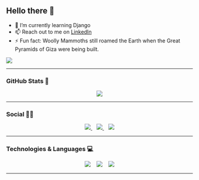 ## Hello there 👋

- 🌱 I’m currently learning Django
- 📫 Reach out to me on [LinkedIn](https://www.linkedin.com/in/bossever)
- ⚡ Fun fact: Woolly Mammoths still roamed the Earth when the Great Pyramids of Giza were being built.

![](https://komarev.com/ghpvc/?username=bossever&color=blue&style=flat-square)

______________________________________________________________________

### GitHub Stats 💯

<p align="center">
  <a href="#">
    <img src="https://github-readme-stats.vercel.app/api?username=bossever&show_icons=true&theme=dark&count_private=true&hide=stars&hide_border=true&include_all_commits=true&hide_rank=true&custom_title=bossever's+GitHub+stats"/>
  </a>
</p>

______________________________________________________________________

### Social 👨👩

<p align="center">
  <a href="mailto:ashusachan01@gmail.com">
    <img src="https://img.shields.io/badge/Gmail-D14836?style=for-the-badge&logo=gmail&logoColor=white" />
  </a> &nbsp;&nbsp;
  <a href="https://www.linkedin.com/in/bossever/">
    <img src="https://img.shields.io/badge/LinkedIn-0077B5?style=for-the-badge&logo=linkedin&logoColor=white" />
  </a> &nbsp;&nbsp;
  <a href="https://www.instagram.com/_bossever_/">
    <img src="https://img.shields.io/badge/Instagram-E4405F?style=for-the-badge&logo=instagram&logoColor=white" />
  </a>  
</p>

______________________________________________________________________

### Technologies & Languages 💻
<p align="center">
    <img src="https://img.shields.io/badge/Java-ED8B00?style=for-the-badge&logo=java&logoColor=white" /> &nbsp;&nbsp;
    <img src="https://img.shields.io/badge/Markdown-000000?style=for-the-badge&logo=markdown&logoColor=white" /> &nbsp;&nbsp; 
  	<img src="https://img.shields.io/badge/Linux-FCC624?style=for-the-badge&logo=linux&logoColor=black" />
</p>

______________________________________________________________________

<!-- ![Top Langs](https://github-readme-stats.vercel.app/api/top-langs/?username=bossever&layout=compact)  -->
